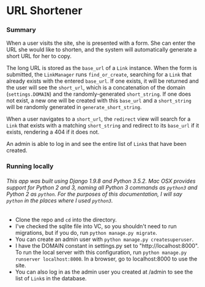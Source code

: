 # URL Shortener

### Summary
When a user visits the site, she is presented with a form. She can enter the URL she would like to shorten, and the system will automatically generate a short URL for her to copy.

The long URL is stored as the `base_url` of a `Link` instance. When the form is submitted, the `LinkManager` runs `find_or_create`, searching for a `Link` that already exists with the entered `base_url`. If one exists, it will be returned and the user will see the `short_url`, which is a concatenation of the domain (`settings.DOMAIN`) and the randomly-generated `short_string`. If one does not exist, a new one will be created with this `base_url` and a `short_string` will be randomly generated in `generate_short_string`.

When a user navigates to a `short_url`, the `redirect` view will search for a `Link` that exists with a matching `short_string` and redirect to its `base_url` if it exists, rendering a 404 if it does not.

An admin is able to log in and see the entire list of `Link`s that have been created.

### Running locally
###### This app was built using Django 1.9.8 and Python 3.5.2. Mac OSX provides support for Python 2 and 3, naming all Python 3 commands as `python3` and Python 2 as `python`. For the purposes of this documentation, I will say `python` in the places where I used `python3`.

* Clone the repo and `cd` into the directory.
* I've checked the sqlite file into VC, so you shouldn't need to run migrations, but if you do, run `python manage.py migrate`.
* You can create an admin user with `python manage.py createsuperuser`.
* I have the DOMAIN constant in settings.py set to "http://localhost:8000". To run the local server with this configuration, run `python manage.py runserver localhost:8000`. In a browser, go to localhost:8000 to use the site.
* You can also log in as the admin user you created at /admin to see the list of `Link`s in the database.
